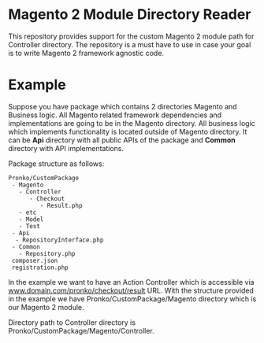# Magento 2 Module Directory Reader
This repository provides support for the custom Magento 2 module path for Controller directory. The repository is a must have to use in case your goal is to write Magento 2 framework agnostic code.

# Example
Suppose you have package which contains 2 directories Magento and Business logic. All Magento related framework dependencies and implementations are going to be in the Magento directory. All business logic which implements functionality is located outside of Magento directory. It can be **Api** directory with all public APIs of the package and **Common** directory with API implementations.

Package structure as follows:

```
Pronko/CustomPackage
 - Magento
   - Controller
      - Checkout
         - Result.php
   - etc
   - Model
   - Test
 - Api
  - RepositoryInterface.php
 - Common
   - Repository.php
 composer.json
 registration.php
 ```
 
In the example we want to have an Action Controller which is accessible via www.domain.com/pronko/checkout/result URL. With the structure provided in the example we have Pronko/CustomPackage/Magento directory which is our Magento 2 module.

Directory path to Controller directory is Pronko/CustomPackage/Magento/Controller.
